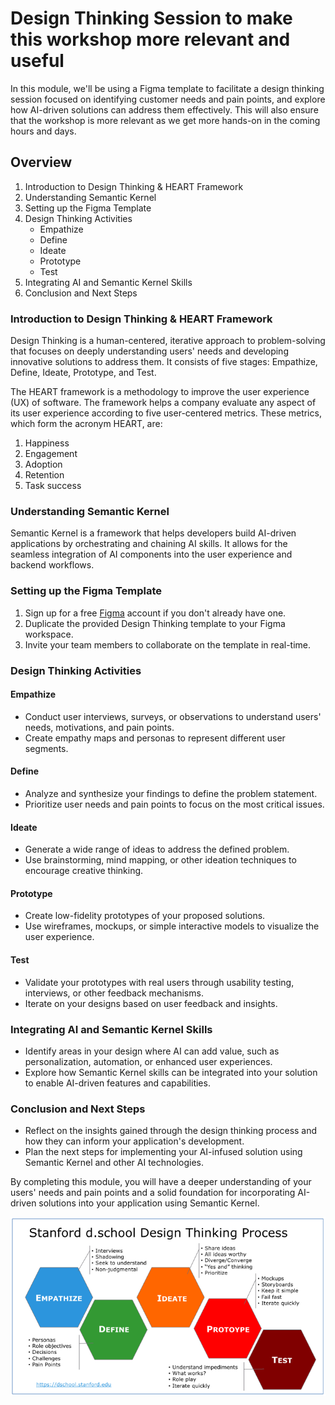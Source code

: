 # Design Thinking Session to make this workshop more relevant and useful

In this module, we'll be using a Figma template to facilitate a design thinking session focused on identifying customer needs and pain points, and explore how AI-driven solutions can address them effectively. This will also ensure that the workshop is more relevant as we get more hands-on in the coming hours and days.

## Overview

1. Introduction to Design Thinking & HEART Framework
2. Understanding Semantic Kernel
3. Setting up the Figma Template
4. Design Thinking Activities
   - Empathize
   - Define
   - Ideate
   - Prototype
   - Test
5. Integrating AI and Semantic Kernel Skills
6. Conclusion and Next Steps

### Introduction to Design Thinking & HEART Framework

Design Thinking is a human-centered, iterative approach to problem-solving that focuses on deeply understanding users' needs and developing innovative solutions to address them. It consists of five stages: Empathize, Define, Ideate, Prototype, and Test.


The HEART framework is a methodology to improve the user experience (UX) of software. The framework helps a company evaluate any aspect of its user experience according to five user-centered metrics. These metrics, which form the acronym HEART, are:

1. Happiness
1. Engagement
1. Adoption
1. Retention
1. Task success

### Understanding Semantic Kernel

Semantic Kernel is a framework that helps developers build AI-driven applications by orchestrating and chaining AI skills. It allows for the seamless integration of AI components into the user experience and backend workflows.

### Setting up the Figma Template

1. Sign up for a free [Figma](https://www.figma.com/) account if you don't already have one.
2. Duplicate the provided Design Thinking template to your Figma workspace.
3. Invite your team members to collaborate on the template in real-time.

### Design Thinking Activities

#### Empathize

- Conduct user interviews, surveys, or observations to understand users' needs, motivations, and pain points.
- Create empathy maps and personas to represent different user segments.

#### Define

- Analyze and synthesize your findings to define the problem statement.
- Prioritize user needs and pain points to focus on the most critical issues.

#### Ideate

- Generate a wide range of ideas to address the defined problem.
- Use brainstorming, mind mapping, or other ideation techniques to encourage creative thinking.

#### Prototype

- Create low-fidelity prototypes of your proposed solutions.
- Use wireframes, mockups, or simple interactive models to visualize the user experience.

#### Test

- Validate your prototypes with real users through usability testing, interviews, or other feedback mechanisms.
- Iterate on your designs based on user feedback and insights.

### Integrating AI and Semantic Kernel Skills

- Identify areas in your design where AI can add value, such as personalization, automation, or enhanced user experiences.
- Explore how Semantic Kernel skills can be integrated into your solution to enable AI-driven features and capabilities.


### Conclusion and Next Steps

- Reflect on the insights gained through the design thinking process and how they can inform your application's development.
- Plan the next steps for implementing your AI-infused solution using Semantic Kernel and other AI technologies.

By completing this module, you will have a deeper understanding of your users' needs and pain points and a solid foundation for incorporating AI-driven solutions into your application using Semantic Kernel.

![overview](../../assets/images/01-design-thinking/dt-2.png)
